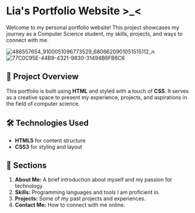 # Lia's Portfolio Website >_<

Welcome to my personal portfolio website! This project showcases my journey as a Computer Science student, my skills, projects, and ways to connect with me.

![486557654_9100051096773529_6806620901051515112_n](https://github.com/user-attachments/assets/8e126c36-b726-4b08-8a9c-b6f3d8b50714)
![77C0C95E-44B9-4321-9830-31494B6FB6C6](https://github.com/user-attachments/assets/747cf86c-ef34-488d-83b5-eacc6498ea4c)

## 📁 Project Overview

This portfolio is built using **HTML** and styled with a touch of **CSS**. It serves as a creative space to present my experience, projects, and aspirations in the field of computer science.

## 🛠️ Technologies Used
- **HTML5** for content structure
- **CSS3** for styling and layout

## 🔎 Sections
1. **About Me:** A brief introduction about myself and my passion for technology.
2. **Skills:** Programming languages and tools I am proficient in.
3. **Projects:** Some of my past projects and experiences.
4. **Contact Me:** How to connect with me online.
